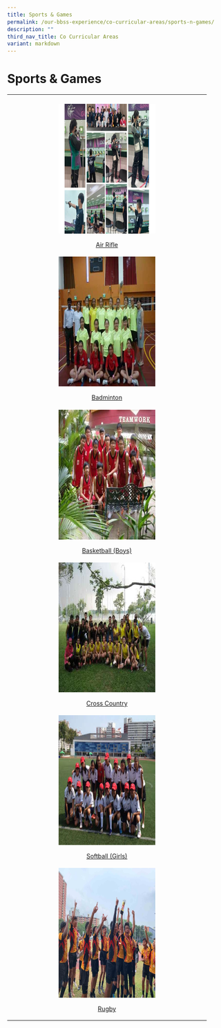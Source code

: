 ```yaml
---
title: Sports & Games
permalink: /our-bbss-experience/co-curricular-areas/sports-n-games/
description: ""
third_nav_title: Co Curricular Areas
variant: markdown
---
```

<h1>Sports &amp; Games</h1>
<table style="minWidth: 25px">
<colgroup>
<col>
</colgroup>
<tbody>
<tr>
<td rowspan="1" colspan="1">
<p></p>
</td>
</tr>
<tr>
<td style="text-align: center" rowspan="1" colspan="1">
<div class="isomer-image-wrapper">
<img style="width: 50%;" height="300" width="500" src="/images/Our%20BBSS%20Experience/Cca/Sports%20&amp;%20Games/4by3_PHOTO__Shooting.jpg">
</div>
<p><a href="/sports-and-games/air-rifle/" rel="noopener noreferrer nofollow" target="_blank">Air Rifle</a>
</p>
</td>
</tr>
<tr>
<td style="text-align: center" rowspan="1" colspan="1">
<div class="isomer-image-wrapper">
<img style="width: 50%;" height="300" width="500" src="/images/Our%20BBSS%20Experience/Cca/Sports%20&amp;%20Games/P1040202.jpg">
</div>
<p><a href="/sports-and-games/badminton/" rel="noopener noreferrer nofollow" target="_blank">Badminton</a>
</p>
</td>
</tr>
<tr>
<td style="text-align: center" rowspan="1" colspan="1">
<div class="isomer-image-wrapper">
<img style="width: 50%;" height="300" width="500" src="/images/Our%20BBSS%20Experience/Cca/Sports%20&amp;%20Games/CTeam.jpg">
</div>
<p><a href="/sports-and-games/basketball-boys/" rel="noopener noreferrer nofollow" target="_blank">Basketball (Boys)</a>
</p>
</td>
</tr>
<tr>
<td style="text-align: center" rowspan="1" colspan="1">
<div class="isomer-image-wrapper">
<img style="width: 50%;" height="300" width="500" src="/images/Our%20BBSS%20Experience/Cca/Sports%20&amp;%20Games/2013crosscountryteamgroup.jpg">
</div>
<p><a href="/sports-and-games/cross-country/" rel="noopener noreferrer nofollow" target="_blank">Cross Country</a>
</p>
</td>
</tr>
<tr>
<td style="text-align: center" rowspan="1" colspan="1">
<div class="isomer-image-wrapper">
<img style="width: 50%;" height="300" width="500" src="/images/Our%20BBSS%20Experience/Cca/Sports%20&amp;%20Games/Softball%20(256x171).jpg">
</div>
<p><a href="/sports-and-games/softball-girls/" rel="noopener noreferrer nofollow" target="_blank">Softball (Girls)</a>
</p>
</td>
</tr>
<tr>
<td style="text-align: center" rowspan="1" colspan="1">
<div class="isomer-image-wrapper">
<img style="width: 50%;" height="300" width="500" src="/images/Our%20BBSS%20Experience/Cca/Sports%20&amp;%20Games/file7.jpg">
</div>
<p><a href="/sports-and-games/rugby/" rel="noopener noreferrer nofollow" target="_blank">Rugby</a>
</p>
</td>
</tr>
</tbody>
</table>
<p></p>